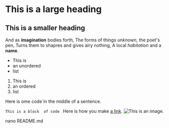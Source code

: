 # This is a large heading

## This is a smaller heading

And as **imagination** bodies forth,
The forms of things *unknown*, the poet's pen,
Turns them to shapres and gives airy nothing,
A local *habitation* and a **name**.

- This is
- an unordered
- list

1. This is
2. an ordered
3. list

Here is ome code`in the middle of a sentence.

``This is
a block 
of code
``
Here is how you make [a link](https://github.com).
![This is an image.](https://picsum.photos/536/354)

nano README.md
